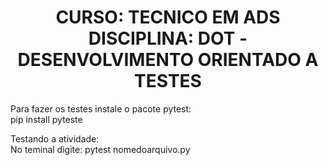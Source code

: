 <h1 align="center">CURSO: TECNICO EM ADS DISCIPLINA: DOT - DESENVOLVIMENTO ORIENTADO A TESTES</h1>
<p>Para fazer os testes instale o pacote pytest:<br>
  pip install pyteste</p>

<p>Testando a atividade:<br/>
No teminal digite: pytest nomedoarquivo.py</p>


